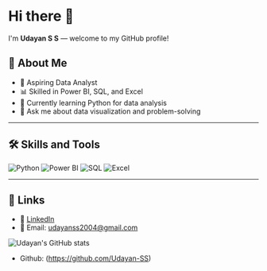 # Hi there 👋

I'm **Udayan S S** — welcome to my GitHub profile!

## 🚀 About Me
- 🎯 Aspiring Data Analyst
- 📊 Skilled in Power BI, SQL, and Excel
- 🐍 Currently learning Python for data analysis
- 💬 Ask me about data visualization and problem-solving

---

## 🛠️ Skills and Tools
![Python](https://img.shields.io/badge/-Python-3776AB?style=for-the-badge&logo=python&logoColor=white)
![Power BI](https://img.shields.io/badge/-PowerBI-F2C811?style=for-the-badge&logo=microsoft-power-bi&logoColor=white)
![SQL](https://img.shields.io/badge/-SQL-4479A1?style=for-the-badge&logo=mysql&logoColor=white)
![Excel](https://img.shields.io/badge/-Excel-217346?style=for-the-badge&logo=microsoft-excel&logoColor=white)

---

## 📌 Links
- 📄 [LinkedIn](https://www.linkedin.com/in/YOUR-LINKEDIN)
- 📧 Email: udayanss2004@gmail.com

![Udayan's GitHub stats](https://github-readme-stats.vercel.app/api?username=Udayan-SS&show_icons=true&theme=dark)
- Github: (https://github.com/Udayan-SS)
